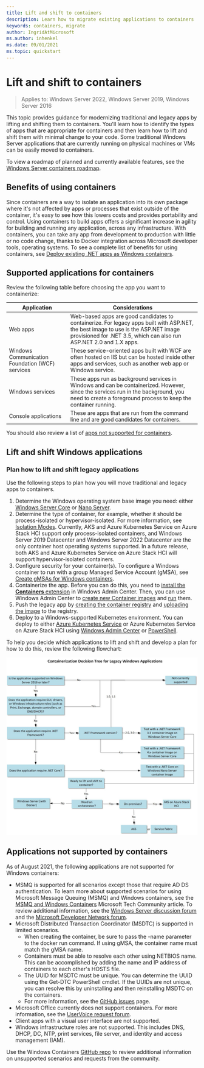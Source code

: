 ```yaml
---
title: Lift and shift to containers
description: Learn how to migrate existing applications to containers
keywords: containers, migrate
author: IngridAtMicrosoft
ms.author: inhenkel
ms.date: 09/01/2021
ms.topic: quickstart
---  
```


# Lift and shift to containers

> Applies to: Windows Server 2022, Windows Server 2019, Windows Server 2016

This topic provides guidance for modernizing traditional and legacy apps by lifting and shifting them to containers. You'll learn how to identify the types of apps that are appropriate for containers and then learn how to lift and shift them with minimal change to your code. Some traditional Windows Server applications that are currently running on physical machines or VMs can be easily moved to containers.

To view a roadmap of planned and currently available features, see the [Windows Server containers roadmap](https://github.com/microsoft/Windows-Containers/projects/1).

## Benefits of using containers

Since containers are a way to isolate an application into its own package where it's not affected by apps or processes that exist outside of the container, it's easy to see how this lowers costs and provides portability and control.
Using containers to build apps offers a significant increase in agility for building and running any application, across any infrastructure. With containers, you can take any app from development to production with little or no code change, thanks to Docker integration across Microsoft developer tools, operating systems. To see a complete list of benefits for using containers, see [Deploy existing .NET apps as Windows containers](/dotnet/architecture/modernize-with-azure-containers/modernize-existing-apps-to-cloud-optimized/deploy-existing-net-apps-as-windows-containers).

## Supported applications for containers

Review the following table before choosing the app you want to containerize:

| Application | Considerations |
|-------------|----------------|
| Web apps | Web-based apps are good candidates to containerize. For legacy apps built with ASP.NET, the best image to use is the ASP.NET image provisioned for .NET 3.5, which can also run ASP.NET 2.0 and 1.X apps. |
| Windows Communication Foundation (WCF) services | These service-oriented apps built with WCF are often hosted on IIS but can be hosted inside other apps and services, such as another web app or Windows service. |
| Windows services | These apps run as background services in Windows and can be containerized. However, since the services run in the background, you need to create a foreground process to keep the container running. |
|  Console applications | These are apps that are run from the command line and are good candidates for containers. |

You should also review a list of [apps not supported for containers](#applications-not-supported-by-containers).

## Lift and shift Windows applications

### Plan how to lift and shift legacy applications

Use the following steps to plan how you will move traditional and legacy apps to containers.

1. Determine the Windows operating system base image you need: either [Windows Server Core](https://hub.docker.com/_/microsoft-windows-servercore) or [Nano Server](https://hub.docker.com/_/microsoft-windows-nanoserver).
2. Determine the type of container, for example, whether it should be process-isolated or hypervisor-isolated. For more information, see [Isolation Modes](../manage-containers/hyperv-container.md). Currently, AKS and Azure Kubernetes Service on Azure Stack HCI support only process-isolated containers, and Windows Server 2019 Datacenter and Windows Server 2022 Datacenter are the only container host operating systems supported. In a future release, both AKS and Azure Kubernetes Service on Azure Stack HCI will support hypervisor-isolated containers.
3. Configure security for your container(s). To configure a Windows container to run with a group Managed Service Account (gMSA), see [Create gMSAs for Windows containers](../manage-containers/manage-serviceaccounts.md).
4. Containerize the app. Before you can do this, you need to [install the **Containers** extension](../wac-tooling/wac-extension.md) in Windows Admin Center. Then, you can use Windows Admin Center to [create new Container images](../wac-tooling/wac-images.md) and [run](../wac-tooling/wac-containers.md) them.
5. Push the legacy app by [creating the container registry](/azure/container-registry/container-registry-get-started-powershell) and [uploading the image](/azure/container-registry/container-registry-get-started-powershell#push-image-to-registry) to the registry.
6. Deploy to a Windows-supported Kubernetes environment. You can deploy to either [Azure Kubernetes Service](/azure/aks/) or Azure Kubernetes Service on Azure Stack HCI using [Windows Admin Center](/azure-stack/aks-hci/setup) or [PowerShell](/azure-stack/aks-hci/setup-powershell).

To help you decide which applications to lift and shift and develop a plan for how to do this, review the following flowchart:

![Graphic showing a flowchart on how to lift and shift Windows apps.](./media/DecisionTreeflowchartv2.jpg#lightbox)

## Applications not supported by containers

As of August 2021, the following applications are not supported for Windows containers:

- MSMQ is supported for all scenarios except those that require AD DS authentication. To learn more about supported scenarios for using Microsoft Message Queuing (MSMQ) and Windows containers, see the [MSMQ and Windows Containers](https://techcommunity.microsoft.com/t5/containers/msmq-and-windows-containers/ba-p/1981414) Microsoft Tech Community article. To review additional information, see the [Windows Server discussion forum](https://windowsserver.uservoice.com/forums/304624-containers/suggestions/15719031-create-base-container-image-with-msmq-server) and the [Microsoft Developer Network forum](https://social.msdn.microsoft.com/Forums/bce99a7d-aa60-44fa-a348-450855650810/msmqserver-is-it-supported?forum=windowscontainers). 
- Microsoft Distributed Transaction Coordinator (MSDTC) is supported in limited scenarios.
  - When creating the container, be sure to pass the -name parameter to the docker run command. If using gMSA, the container name must match the gMSA name.
  - Containers must be able to resolve each other using NETBIOS name. This can be accomplished by adding the name and IP address of containers to each other's HOSTS file. 
  - The UUID for MSDTC must be unique. You can determine the UUID using the Get-DTC PowerShell cmdlet. If the UUIDs are not unique, you can resolve this by uninstalling and then reinstalling MSDTC on the containers.
  - For more information, see the [GitHub issues](https://github.com/MicrosoftDocs/Virtualization-Documentation/issues/494) page.
- Microsoft Office currently does not support containers. For more information, see the [UserVoice request forum](https://windowsserver.uservoice.com/forums/304624-containers/suggestions/19686220-provide-office-support-for-containers).  
- Client apps with a visual user interface are not supported.  
- Windows infrastructure roles are not supported. This includes DNS, DHCP, DC, NTP, print services, file server, and identity and access management (IAM).  
  
Use the Windows Containers [GitHub repo](https://github.com/microsoft/Windows-Containers/issues) to review additional information on unsupported scenarios and requests from the community.